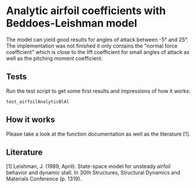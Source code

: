 # Analytic airfoil coefficients with Beddoes-Leishman model

The model can yield good results for angles of attack between -5°
and 25°.
The implementation was not finished it only contains the "normal force
coefficient" which is close to the lift coefficient for small angles of
attack as well as the pitching moment coefficient.

## Tests

Run the test script to get some first results and impressions of how it works:
   ```
   test_airfoilAnalyticBlAl
   ```
   
## How it works

Please take a look at the function documentation as well as the literature [1].

## Literature

[1] Leishman, J. (1989, April). State-space model for unsteady airfoil behavior and dynamic stall. In 30th Structures, Structural Dynamics and Materials Conference (p. 1319).